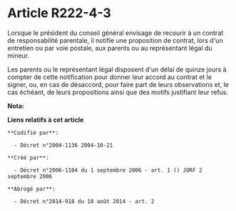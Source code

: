 # Article R222-4-3

Lorsque le président du conseil général envisage de recourir à un contrat de responsabilité parentale, il notifie une
proposition de contrat, lors d'un entretien ou par voie postale, aux parents ou au représentant légal du mineur.

Les parents ou le représentant légal disposent d'un délai de quinze jours à compter de cette notification pour donner leur
accord au contrat et le signer, ou, en cas de désaccord, pour faire part de leurs observations et, le cas échéant, de leurs
propositions ainsi que des motifs justifiant leur refus.

**Nota:**



**Liens relatifs à cet article**

	**Codifié par**:

	  - Décret n°2004-1136 2004-10-21

	**Créé par**:

	  - Décret n°2006-1104 du 1 septembre 2006 - art. 1 () JORF 2 septembre 2006

	**Abrogé par**:

	  - Décret n°2014-918 du 18 août 2014 - art. 2
